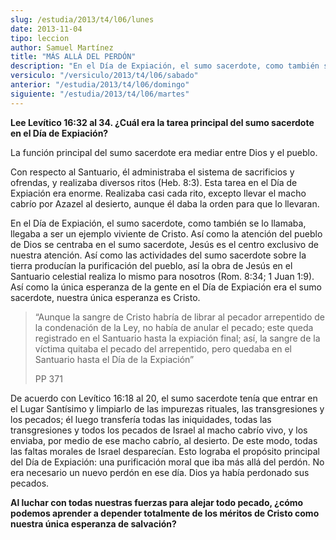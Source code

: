 ```yaml
---
slug: /estudia/2013/t4/l06/lunes
date: 2013-11-04
tipo: leccion
author: Samuel Martínez
title: "MÁS ALLÁ DEL PERDÓN"
description: "En el Día de Expiación, el sumo sacerdote, como también se lo llamaba, llegaba  a ser un ejemplo viviente de Cristo. Así como la atención del pueblo de Dios se  centraba en el sumo sacerdote, Jesús es el centro exclusivo de nuestra  atención. Así como las actividades del sumo ..."
versiculo: "/versiculo/2013/t4/l06/sabado"
anterior: "/estudia/2013/t4/l06/domingo"
siguiente: "/estudia/2013/t4/l06/martes"
---
```


**Lee Levítico 16:32 al 34. ¿Cuál era la tarea principal del sumo sacerdote en el Día de Expiación?**

La función principal del sumo sacerdote era mediar entre Dios y el pueblo.

Con respecto al Santuario, él administraba el sistema de sacrificios y ofrendas, y realizaba diversos ritos (Heb. 8:3). Esta tarea en el Día de Expiación era enorme. Realizaba casi cada rito, excepto llevar el macho cabrío por Azazel al desierto, aunque él daba la orden para que lo llevaran.

En el Día de Expiación, el sumo sacerdote, como también se lo llamaba, llegaba a ser un ejemplo viviente de Cristo. Así como la atención del pueblo de Dios se centraba en el sumo sacerdote, Jesús es el centro exclusivo de nuestra atención. Así como las actividades del sumo sacerdote sobre la tierra producían la purificación del pueblo, así la obra de Jesús en el Santuario celestial realiza lo mismo para nosotros (Rom. 8:34; 1 Juan 1:9). Así como la única esperanza de la gente en el Día de Expiación era el sumo sacerdote, nuestra única esperanza es Cristo.

> “Aunque la sangre de Cristo habría de librar al pecador arrepentido de la condenación de la Ley, no había de anular el pecado; este queda registrado en el Santuario hasta la expiación final; así, la sangre de la víctima quitaba el pecado del arrepentido, pero quedaba en el Santuario hasta el Día de la Expiación”
>
> PP 371

De acuerdo con Levítico 16:18 al 20, el sumo sacerdote tenía que entrar en el Lugar Santísimo y limpiarlo de las impurezas rituales, las transgresiones y los pecados; él luego transfería todas las iniquidades, todas las transgresiones y todos los pecados de Israel al macho cabrío vivo, y los enviaba, por medio de ese macho cabrío, al desierto. De este modo, todas las faltas morales de Israel desparecían. Esto lograba el propósito principal del Día de Expiación: una purificación moral que iba más allá del perdón. No era necesario un nuevo perdón en ese día. Dios ya había perdonado sus pecados.

**Al luchar con todas nuestras fuerzas para alejar todo pecado, ¿cómo podemos aprender a depender totalmente de los méritos de Cristo como nuestra única esperanza de salvación?**
